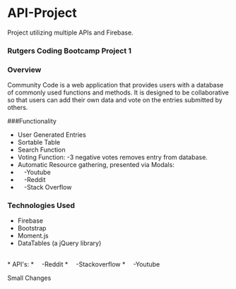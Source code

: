 # API-Project
Project utilizing multiple APIs and Firebase.

### Rutgers Coding Bootcamp Project 1

### Overview

Community Code is a web application that provides users with a database of commonly used functions and methods. It is designed to be collaborative so that users can add their own data and vote on the entries submitted by others.

###Functionality

* User Generated Entries
* Sortable Table
* Search Function
* Voting Function: -3 negative votes removes entry from database.
* Automatic Resource gathering, presented via Modals:
*	&emsp;-Youtube
*	&emsp;-Reddit
*	&emsp;-Stack Overflow


### Technologies Used

* Firebase
* Bootstrap
* Moment.js
* DataTables (a jQuery library)
<br>
* API's:
* &emsp;-Reddit
* &emsp;-Stackoverflow
* &emsp;-Youtube

Small Changes